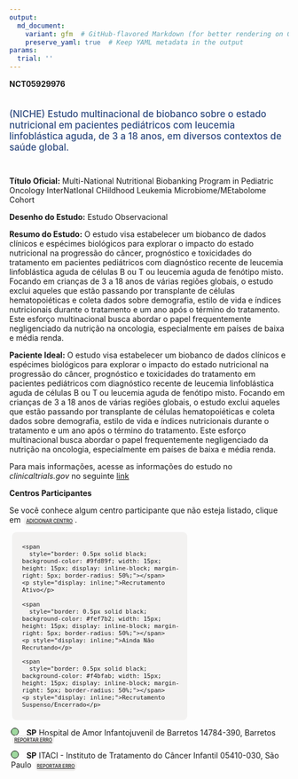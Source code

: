 ```yaml
---
output: 
  md_document:
    variant: gfm  # GitHub-flavored Markdown (for better rendering on GitHub)
    preserve_yaml: true  # Keep YAML metadata in the output
params:
  trial: ''
---
```


**NCT05929976**

<div style="padding: 5px 5px 5px 0px; font-size: 1.20em; font-weight: 500; color: #2E4A7F; text-align: left; margin-bottom: 20px">

(NICHE) Estudo multinacional de biobanco sobre o estado nutricional em
pacientes pediátricos com leucemia linfoblástica aguda, de 3 a 18 anos,
em diversos contextos de saúde global.

</div>

**Título Oficial:** Multi-National Nutritional Biobanking Program in
Pediatric Oncology InterNatIonal CHildhood Leukemia
Microbiome/MEtabolome Cohort

**Desenho do Estudo:** Estudo Observacional

**Resumo do Estudo:** O estudo visa estabelecer um biobanco de dados
clínicos e espécimes biológicos para explorar o impacto do estado
nutricional na progressão do câncer, prognóstico e toxicidades do
tratamento em pacientes pediátricos com diagnóstico recente de leucemia
linfoblástica aguda de células B ou T ou leucemia aguda de fenótipo
misto. Focando em crianças de 3 a 18 anos de várias regiões globais, o
estudo exclui aqueles que estão passando por transplante de células
hematopoiéticas e coleta dados sobre demografia, estilo de vida e
índices nutricionais durante o tratamento e um ano após o término do
tratamento. Este esforço multinacional busca abordar o papel
frequentemente negligenciado da nutrição na oncologia, especialmente em
países de baixa e média renda.

**Paciente Ideal:** O estudo visa estabelecer um biobanco de dados
clínicos e espécimes biológicos para explorar o impacto do estado
nutricional na progressão do câncer, prognóstico e toxicidades do
tratamento em pacientes pediátricos com diagnóstico recente de leucemia
linfoblástica aguda de células B ou T ou leucemia aguda de fenótipo
misto. Focando em crianças de 3 a 18 anos de várias regiões globais, o
estudo exclui aqueles que estão passando por transplante de células
hematopoiéticas e coleta dados sobre demografia, estilo de vida e
índices nutricionais durante o tratamento e um ano após o término do
tratamento. Este esforço multinacional busca abordar o papel
frequentemente negligenciado da nutrição na oncologia, especialmente em
países de baixa e média renda.

Para mais informações, acesse as informações do estudo no
*clinicaltrials.gov* no seguinte
[link](https://clinicaltrials.gov/ct2/show/NCT05929976)

**Centros Participantes**

Se você conhece algum centro participante que não esteja listado, clique
em
<span style="color: #2E4A7F; margin-left: 2px; padding: 4px; background-color: #f3f2f1; border-radius: 8px; font-weight: 500; font-size: 0.6em"><a
href="https://flazar.shinyapps.io/formsapp?study_nct_id=NCT05929976&amp;location_id=N%2FA&amp;location_full_name=N%2FA&amp;form_type=Adicionar%20Centro"
target="_blank">ADICIONAR CENTRO</a></span>.

<div style="margin-bottom: 8px; margin-left: 5px; padding: 8px; max-width: 300px; background-color: #f3f2f1; border-radius: 8px; font-size: 0.9em">

<div style="margin-left: 10px;">

    <span 
      style="border: 0.5px solid black; background-color: #9fd89f; width: 15px; height: 15px; display: inline-block; margin-right: 5px; border-radius: 50%;"></span>
    <p style="display: inline;">Recrutamento Ativo</p>

</div>

<div style="margin-left: 10px;">

    <span 
      style="border: 0.5px solid black; background-color: #fef7b2; width: 15px; height: 15px; display: inline-block; margin-right: 5px; border-radius: 50%;"></span>
    <p style="display: inline;">Ainda Não Recrutando</p>

</div>

<div style="margin-left: 10px;">

    <span 
      style="border: 0.5px solid black; background-color: #f4bfab; width: 15px; height: 15px; display: inline-block; margin-right: 5px; border-radius: 50%;"></span>
    <p style="display: inline;">Recrutamento Suspenso/Encerrado</p>

</div>

</div>

<div style="margin: 3px;">

<span style="border: 0.5px solid black; display: inline-block; width: 12px; height: 12px; border-radius: 50%; margin-right: 10px; padding-bottom: 0px; background-color: #9fd89f;"></span>
<b>SP</b> Hospital de Amor Infantojuvenil de Barretos 14784-390,
Barretos
<span style="color: #2E4A7F; margin-left: 2px; padding: 4px; background-color: #f3f2f1; border-radius: 8px; font-weight: 500; font-size: 0.6em"><a
href="https://flazar.shinyapps.io/formsapp?study_nct_id=NCT05929976&amp;location_id=HOSPITALDECANCERINFANTOJUVENILDEBARRETOSBARRETOSBRAZIL&amp;location_full_name=Hospital%20de%20Amor%20Infantojuvenil%20de%20Barretos%2C%2014784-390%2C%20Barretos&amp;form_type=Reportar%20Erro"
target="_blank">REPORTAR ERRO</a></span>

</div>

<div style="margin: 3px;">

<span style="border: 0.5px solid black; display: inline-block; width: 12px; height: 12px; border-radius: 50%; margin-right: 10px; padding-bottom: 0px; background-color: #9fd89f;"></span>
<b>SP</b> ITACI - Instituto de Tratamento do Câncer Infantil 05410-030,
São Paulo
<span style="color: #2E4A7F; margin-left: 2px; padding: 4px; background-color: #f3f2f1; border-radius: 8px; font-weight: 500; font-size: 0.6em"><a
href="https://flazar.shinyapps.io/formsapp?study_nct_id=NCT05929976&amp;location_id=INSTITUTODETRATAMENTODOCANCERINFANTILITACISAOPAULOBRAZIL&amp;location_full_name=ITACI%20-%20Instituto%20de%20Tratamento%20do%20C%C3%A2ncer%20Infantil%2C%2005410-030%2C%20S%C3%A3o%20Paulo&amp;form_type=Reportar%20Erro"
target="_blank">REPORTAR ERRO</a></span>

</div>
